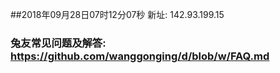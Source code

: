 ##2018年09月28日07时12分07秒 新址: 142.93.199.15
### 兔友常见问题及解答: https://github.com/wanggonging/d/blob/w/FAQ.md
